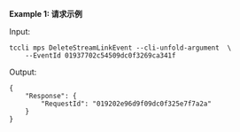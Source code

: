 **Example 1: 请求示例**



Input: 

```
tccli mps DeleteStreamLinkEvent --cli-unfold-argument  \
    --EventId 01937702c54509dc0f3269ca341f
```

Output: 
```
{
    "Response": {
        "RequestId": "019202e96d9f09dc0f325e7f7a2a"
    }
}
```

